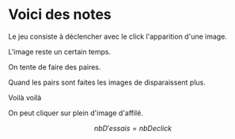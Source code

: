 # Voici des notes

Le jeu consiste à déclencher avec le click l'apparition d'une image.

L'image reste un certain temps.

On tente de faire des paires.

Quand les pairs sont faites les images de disparaissent plus.

Voilà voilà

On peut cliquer sur plein d'image d'affilé.

$$nbD'essais = nbDeclick$$